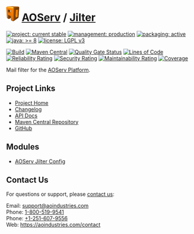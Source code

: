 # [<img src="ao-logo.png" alt="AO Logo" width="35" height="40">](https://github.com/aoindustries) [AOServ](https://aoindustries.com/aoserv/) / [Jilter](https://github.com/aoindustries/aoserv-jilter)

[![project: current stable](https://aoindustries.com/ao-badges/project-current-stable.svg)](https://aoindustries.com/life-cycle#project-current-stable)
[![management: production](https://aoindustries.com/ao-badges/management-production.svg)](https://aoindustries.com/life-cycle#management-production)
[![packaging: active](https://aoindustries.com/ao-badges/packaging-active.svg)](https://aoindustries.com/life-cycle#packaging-active)  
[![java: &gt;= 8](https://aoindustries.com/ao-badges/java-8.svg)](https://docs.oracle.com/javase/8/docs/api/)
[![license: LGPL v3](https://aoindustries.com/ao-badges/license-lgpl-3.0.svg)](https://www.gnu.org/licenses/lgpl-3.0)

[![Build](https://github.com/aoindustries/aoserv-jilter/workflows/Build/badge.svg?branch=master)](https://github.com/aoindustries/aoserv-jilter/actions?query=workflow%3ABuild)
[![Maven Central](https://maven-badges.herokuapp.com/maven-central/com.aoindustries/aoserv-jilter/badge.svg)](https://maven-badges.herokuapp.com/maven-central/com.aoindustries/aoserv-jilter)
[![Quality Gate Status](https://sonarcloud.io/api/project_badges/measure?branch=master&project=com.aoapps.platform%3Aaoapps-jilter&metric=alert_status)](https://sonarcloud.io/dashboard?branch=master&id=com.aoapps.platform%3Aaoapps-jilter)
[![Lines of Code](https://sonarcloud.io/api/project_badges/measure?branch=master&project=com.aoapps.platform%3Aaoapps-jilter&metric=ncloc)](https://sonarcloud.io/component_measures?branch=master&id=com.aoapps.platform%3Aaoapps-jilter&metric=ncloc)  
[![Reliability Rating](https://sonarcloud.io/api/project_badges/measure?branch=master&project=com.aoapps.platform%3Aaoapps-jilter&metric=reliability_rating)](https://sonarcloud.io/component_measures?branch=master&id=com.aoapps.platform%3Aaoapps-jilter&metric=Reliability)
[![Security Rating](https://sonarcloud.io/api/project_badges/measure?branch=master&project=com.aoapps.platform%3Aaoapps-jilter&metric=security_rating)](https://sonarcloud.io/component_measures?branch=master&id=com.aoapps.platform%3Aaoapps-jilter&metric=Security)
[![Maintainability Rating](https://sonarcloud.io/api/project_badges/measure?branch=master&project=com.aoapps.platform%3Aaoapps-jilter&metric=sqale_rating)](https://sonarcloud.io/component_measures?branch=master&id=com.aoapps.platform%3Aaoapps-jilter&metric=Maintainability)
[![Coverage](https://sonarcloud.io/api/project_badges/measure?branch=master&project=com.aoapps.platform%3Aaoapps-jilter&metric=coverage)](https://sonarcloud.io/component_measures?branch=master&id=com.aoapps.platform%3Aaoapps-jilter&metric=Coverage)

Mail filter for the [AOServ Platform](https://aoindustries.com/aoserv/).

## Project Links
* [Project Home](https://aoindustries.com/aoserv/jilter/)
* [Changelog](https://aoindustries.com/aoserv/jilter/changelog)
* [API Docs](https://aoindustries.com/aoserv/jilter/apidocs/)
* [Maven Central Repository](https://search.maven.org/artifact/com.aoindustries/aoserv-jilter)
* [GitHub](https://github.com/aoindustries/aoserv-jilter)

## Modules
* [AOServ Jilter Config](https://github.com/aoindustries/aoserv-jilter-config)

## Contact Us
For questions or support, please [contact us](https://aoindustries.com/contact):

Email: [support@aoindustries.com](mailto:support@aoindustries.com)  
Phone: [1-800-519-9541](tel:1-800-519-9541)  
Phone: [+1-251-607-9556](tel:+1-251-607-9556)  
Web: https://aoindustries.com/contact
